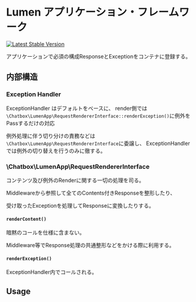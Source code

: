 # Lumen アプリケーション・フレームワーク

[![Latest Stable Version](https://poser.pugx.org/phpunit/phpunit/version)](https://packagist.org/packages/chatbox-inc/lumen-app)

アプリケーションで必須の構成ResponseとExceptionをコンテナに登録する。

## 内部構造

### Exception Handler 

ExceptionHandler はデフォルトをベースに、
render側では `\Chatbox\LumenApp\RequestRendererInterface::renderException()`に例外をPassするだけの対応

例外処理に伴う切り分けの責務などは`\Chatbox\LumenApp\RequestRendererInterface`に委譲し、
ExceptionHandlerでは例外の切り替えを行うのみに徹する。

### \Chatbox\LumenApp\RequestRendererInterface

コンテンツ及び例外のRenderに関する一切の処理を司る。

Middlewareから参照して全てのContents付きResponseを整形したり、

受け取ったExceptionを処理してResponseに変換したりする。

#### `renderContent()`

暗黙のコールを仕様に含まない。

Middleware等でResponse処理の共通整形などをかける際に利用する。

#### `renderException()`

ExceptionHandler内でコールされる。

## Usage


